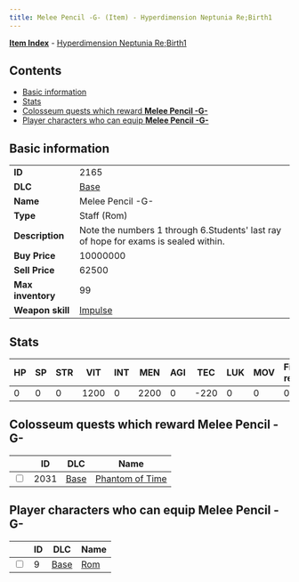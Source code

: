 ```yaml
---
title: Melee Pencil -G- (Item) - Hyperdimension Neptunia Re;Birth1
---
```


[**Item Index**](/neptunia/rb1/item/index.html) - [Hyperdimension Neptunia Re;Birth1](/neptunia/rb1)

## Contents

- [Basic information](#basic-information)
- [Stats](#stats)
- [Colosseum quests which reward **Melee Pencil -G-**](#colosseum-quests-which-reward-melee-pencil-g)
- [Player characters who can equip **Melee Pencil -G-**](#player-characters-who-can-equip-melee-pencil-g)
## Basic information

|   |   |
| -- | -- |
| **ID** | 2165 |
| **DLC** | [Base](/neptunia/rb1/dlc/1-base.html) |
| **Name** | Melee Pencil -G- |
| **Type** | Staff (Rom) |
| **Description** | Note the numbers 1 through 6.Students' last ray of hope for exams is sealed within. |
| **Buy Price** | 10000000 |
| **Sell Price** | 62500 |
| **Max inventory** | 99 |
| **Weapon skill** | [Impulse](/neptunia/rb1/skill/1-1602-impulse.html) |


## Stats

| HP | SP | STR | VIT | INT | MEN | AGI | TEC | LUK | MOV | Fire res. | Ice res. | Wind res. | Lightning res. |
| -- | -- | --- | --- | --- | --- | --- | --- | --- | --- | --------- | -------- | --------- | -------------- |
| 0 | 0 | 0 | 1200 | 0 | 2200 | 0 | -220 | 0 | 0 | 0 | 0 | 0 | 0 |


## Colosseum quests which reward **Melee Pencil -G-**

|    | ID | DLC | Name |
| -- | -- | --- | ---- |
| <input type="checkbox" id="rb1-colosseum-1-2031" class="trackbox" /> | 2031 | [Base](/neptunia/rb1/dlc/1-base.html) | [Phantom of Time](/neptunia/rb1/colosseum/1-2031-phantom-of-time.html) |


## Player characters who can equip **Melee Pencil -G-**

|    | ID | DLC | Name |
| -- | -- | --- | ---- |
| <input type="checkbox" id="rb1-player-1-9" class="trackbox" /> | 9 | [Base](/neptunia/rb1/dlc/1-base.html) | [Rom](/neptunia/rb1/player/1-9-rom.html) |
